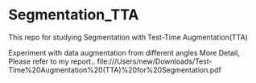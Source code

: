 # Segmentation_TTA
This repo for studying Segmentation with Test-Time Augmentation(TTA)

Experiment with data augmentation from different angles
More Detail, Please refer to my report..
file:///Users/new/Downloads/Test-Time%20Augmentation%20(TTA)%20for%20Segmentation.pdf

